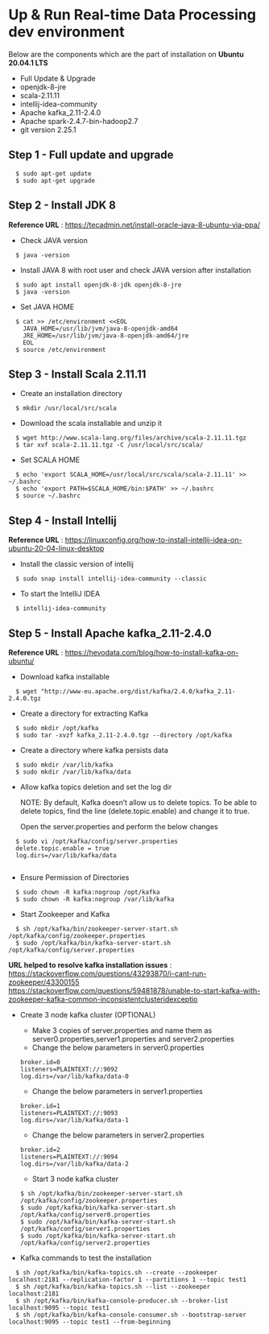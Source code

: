 # Up & Run Real-time Data Processing dev environment #

Below are the components which are the part of installation on **Ubuntu 20.04.1 LTS**
- Full Update & Upgrade
- openjdk-8-jre
- scala-2.11.11
- intellij-idea-community
- Apache kafka_2.11-2.4.0
- Apache spark-2.4.7-bin-hadoop2.7
- git version 2.25.1

## Step 1 - Full update and upgrade
```    
  $ sudo apt-get update
  $ sudo apt-get upgrade
```


## Step 2 - Install JDK 8
**Reference URL** : https://tecadmin.net/install-oracle-java-8-ubuntu-via-ppa/

- Check JAVA version
```    
  $ java -version
```

- Install JAVA 8 with root user and check JAVA version after installation
```    
  $ sudo apt install openjdk-8-jdk openjdk-8-jre
  $ java -version
```

- Set JAVA HOME
```    
  $ cat >> /etc/environment <<EOL
  	JAVA_HOME=/usr/lib/jvm/java-8-openjdk-amd64
  	JRE_HOME=/usr/lib/jvm/java-8-openjdk-amd64/jre
  	EOL
  $	source /etc/environment
```


## Step 3 - Install Scala 2.11.11

- Create an installation directory
```    
  $ mkdir /usr/local/src/scala
```

- Download the scala installable and unzip it
```    
  $ wget http://www.scala-lang.org/files/archive/scala-2.11.11.tgz
  $ tar xvf scala-2.11.11.tgz -C /usr/local/src/scala/ 
```

- Set SCALA HOME
```    
  $ echo 'export SCALA_HOME=/usr/local/src/scala/scala-2.11.11' >> ~/.bashrc
  $ echo 'export PATH=$SCALA_HOME/bin:$PATH' >> ~/.bashrc 
  $ source ~/.bashrc
```


## Step 4 - Install Intellij
**Reference URL** : https://linuxconfig.org/how-to-install-intellij-idea-on-ubuntu-20-04-linux-desktop

- Install the classic version of intellij
```    
  $ sudo snap install intellij-idea-community --classic
```

- To start the IntelliJ IDEA
```    
  $ intellij-idea-community
```


## Step 5 - Install Apache kafka_2.11-2.4.0 
**Reference URL** : https://hevodata.com/blog/how-to-install-kafka-on-ubuntu/

- Download kafka installable
```    
  $ wget "http://www-eu.apache.org/dist/kafka/2.4.0/kafka_2.11-2.4.0.tgz
```

- Create a directory for extracting Kafka
```    
  $ sudo mkdir /opt/kafka
  $ sudo tar -xvzf kafka_2.11-2.4.0.tgz --directory /opt/kafka
```

- Create a directory where kafka persists data
```    
  $ sudo mkdir /var/lib/kafka
  $ sudo mkdir /var/lib/kafka/data
```

- Allow kafka topics deletion and set the log dir

   NOTE: By default, Kafka doesn’t allow us to delete topics. To be able to delete topics, find the line (delete.topic.enable) and change it to true.
   
   Open the server.properties and perform the below changes 
```    
  $ sudo vi /opt/kafka/config/server.properties
  delete.topic.enable = true
  log.dirs=/var/lib/kafka/data
  
```

- Ensure Permission of Directories
```    
  $ sudo chown -R kafka:nogroup /opt/kafka
  $ sudo chown -R kafka:nogroup /var/lib/kafka
``` 

- Start Zookeeper and Kafka
```    
  $ sh /opt/kafka/bin/zookeeper-server-start.sh /opt/kafka/config/zookeeper.properties
  $ sudo /opt/kafka/bin/kafka-server-start.sh /opt/kafka/config/server.properties
``` 

**URL helped to resolve kafka installation issues** :
https://stackoverflow.com/questions/43293870/i-cant-run-zookeeper/43300155
https://stackoverflow.com/questions/59481878/unable-to-start-kafka-with-zookeeper-kafka-common-inconsistentclusteridexceptio

- Create 3 node kafka cluster (OPTIONAL)

    - Make 3 copies of server.properties and name them as server0.properties,server1.properties and server2.properties
    - Change the below parameters in server0.properties
    ```    
  broker.id=0
  listeners=PLAINTEXT://:9092
  log.dirs=/var/lib/kafka/data-0
  ``` 
    - Change the below parameters in server1.properties
    ```    
  broker.id=1
  listeners=PLAINTEXT://:9093
  log.dirs=/var/lib/kafka/data-1
  ``` 
    - Change the below parameters in server2.properties
    ```    
  broker.id=2
  listeners=PLAINTEXT://:9094
  log.dirs=/var/lib/kafka/data-2
  ``` 
    - Start 3 node kafka cluster
    ```    
  $ sh /opt/kafka/bin/zookeeper-server-start.sh /opt/kafka/config/zookeeper.properties
  $ sudo /opt/kafka/bin/kafka-server-start.sh /opt/kafka/config/server0.properties
  $ sudo /opt/kafka/bin/kafka-server-start.sh /opt/kafka/config/server1.properties
  $ sudo /opt/kafka/bin/kafka-server-start.sh /opt/kafka/config/server2.properties

  ```   

- Kafka commands to test the installation
```    
  $ sh /opt/kafka/bin/kafka-topics.sh --create --zookeeper localhost:2181 --replication-factor 1 --partitions 1 --topic test1
  $ sh /opt/kafka/bin/kafka-topics.sh --list --zookeeper localhost:2181
  $ sh /opt/kafka/bin/kafka-console-producer.sh --broker-list localhost:9095 --topic test1
  $ sh /opt/kafka/bin/kafka-console-consumer.sh --bootstrap-server localhost:9095 --topic test1 --from-beginning
``` 



